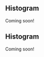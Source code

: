 <!-- --8<-- [start:usage] -->
## Histogram
Coming soon!
<!-- ### Simple
=== "dx"

    ```python
    dx.histogram(df, ...)
    ```
    ![](../screenshots/plotting_histogram_simple1.png)

=== "pd.options.plotting.backend = 'dx'"

    !!! info "Make sure you [enable `dx` as a pandas plotting backend](../plotting/overview.md#enabling-pandas-plotting-backend) first."

    ```python
    df.plot(kind='histogram', x='keyword_column', y='integer_column')
    ```
    ![](../screenshots/plotting_histogram_simple1_pd.png)

### Customized

=== "dx"

    ```python
    dx.histogram(
        df, 
        ...
    )
    ```
    ![](../screenshots/plotting_histogram_custom1.png)

=== "pd.options.plotting.backend = 'dx'"

    !!! info "Make sure you [enable `dx` as a pandas plotting backend](../plotting/overview.md#enabling-pandas-plotting-backend) first."

    ```python
    df.plot(
        kind='histogram',
        ...
    )
    ```
    ![](../screenshots/plotting_histogram_custom1_pd.png) -->

<!-- --8<-- [end:usage] -->

<!-- --8<-- [start:ref] -->
## Histogram
Coming soon!
<!-- ::: src.dx.plotting.dex.histogram -->
<!-- --8<-- [end:ref] -->